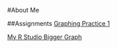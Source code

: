 
#About Me



##Assignments
[Graphing Practice 1](ballgraph.md)

[My R Studio Bigger Graph](RStudioGraph.md)

